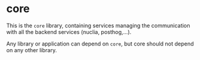# core

This is the `core` library, containing services managing the communication with all the backend services (nuclia, posthog,…).

Any library or application can depend on `core`, but core should not depend on any other library.
